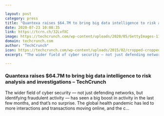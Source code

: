 ```yaml
---

layout: post
category: press
title: "Quantexa raises $64.7M to bring big data intelligence to risk analysis and investigations"
date: 2020-07-23 10:08:35
link: https://tcrn.ch/32LvfXC
image: https://techcrunch.com/wp-content/uploads/2020/05/GettyImages-1127794678.jpg?w=600
domain: techcrunch.com
author: "TechCrunch"
icon: https://techcrunch.com/wp-content/uploads/2015/02/cropped-cropped-favicon-gradient.png?w=180
excerpt: "The wider field of cyber security — not just defending networks, but identifying fraudulent activity — has seen a big boost in activity in the last few months, and that’s no surprise. The global health pandemic has led to more interactions and transactions moving online, and the c…"

---
```


### Quantexa raises $64.7M to bring big data intelligence to risk analysis and investigations – TechCrunch

The wider field of cyber security — not just defending networks, but identifying fraudulent activity — has seen a big boost in activity in the last few months, and that’s no surprise. The global health pandemic has led to more interactions and transactions moving online, and the c…